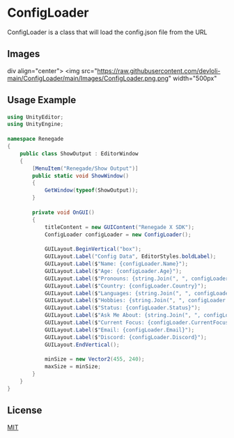# ConfigLoader
ConfigLoader is a class that will load the config.json file from the URL

## Images
div align="center">
    <img src="https://raw.githubusercontent.com/devloli-main/ConfigLoader/main/Images/ConfigLoader.png.png" width="500px"</img>
</div>

## Usage Example
```cs
using UnityEditor;
using UnityEngine;

namespace Renegade
{
    public class ShowOutput : EditorWindow
    {
        [MenuItem("Renegade/Show Output")]
        public static void ShowWindow()
        {
            GetWindow(typeof(ShowOutput));
        }

        private void OnGUI()
        {
            titleContent = new GUIContent("Renegade X SDK");
            ConfigLoader configLoader = new ConfigLoader();

            GUILayout.BeginVertical("box");
            GUILayout.Label("Config Data", EditorStyles.boldLabel);
            GUILayout.Label($"Name: {configLoader.Name}");
            GUILayout.Label($"Age: {configLoader.Age}");
            GUILayout.Label($"Pronouns: {string.Join(", ", configLoader.Pronouns)}");
            GUILayout.Label($"Country: {configLoader.Country}");
            GUILayout.Label($"Languages: {string.Join(", ", configLoader.Languages)}");
            GUILayout.Label($"Hobbies: {string.Join(", ", configLoader.Hobbies)}");
            GUILayout.Label($"Status: {configLoader.Status}");
            GUILayout.Label($"Ask Me About: {string.Join(", ", configLoader.AskMeAbout)}");
            GUILayout.Label($"Current Focus: {configLoader.CurrentFocus}");
            GUILayout.Label($"Email: {configLoader.Email}");
            GUILayout.Label($"Discord: {configLoader.Discord}");
            GUILayout.EndVertical();

            minSize = new Vector2(455, 240);
            maxSize = minSize;
        }
    }
}
```

## License
[MIT](https://choosealicense.com/licenses/mit/)
